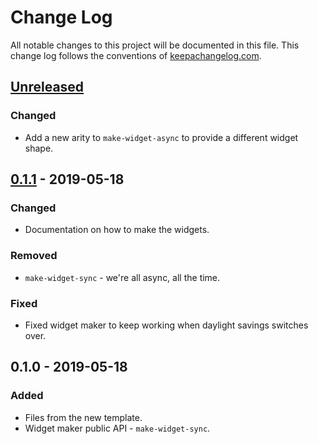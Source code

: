 # Change Log
All notable changes to this project will be documented in this file. This change log follows the conventions of [keepachangelog.com](http://keepachangelog.com/).

## [Unreleased]
### Changed
- Add a new arity to `make-widget-async` to provide a different widget shape.

## [0.1.1] - 2019-05-18
### Changed
- Documentation on how to make the widgets.

### Removed
- `make-widget-sync` - we're all async, all the time.

### Fixed
- Fixed widget maker to keep working when daylight savings switches over.

## 0.1.0 - 2019-05-18
### Added
- Files from the new template.
- Widget maker public API - `make-widget-sync`.

[Unreleased]: https://github.com/your-name/spec-validate/compare/0.1.1...HEAD
[0.1.1]: https://github.com/your-name/spec-validate/compare/0.1.0...0.1.1
